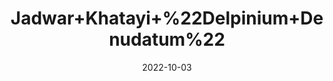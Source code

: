 ---
title: 'Jadwar+Khatayi+%22Delpinium+Denudatum%22'
date: '2022-10-03' 
metatag: '' 
inventory: '0' 
draft: false 
# meta description 
shortDescripton: 'Medical+properties+include%ef%bf%bdantitoxic%2c+appetite+stimulant%2c+cardiac+and+digestive+stimulant.+Internally%2c+jadwar+is+used+for+jaundice%2c+cough%2c+asthma%2c+dysmenorrhea%2c+kidney+stones%2c+and+the+common+cold.'
description: 'Herb'
longdescription: ''
featured: True
# product Price
price: '100.0'
# Product Short Description
shortDescription: 'Medical+properties+include%ef%bf%bdantitoxic%2c+appetite+stimulant%2c+cardiac+and+digestive+stimulant.+Internally%2c+jadwar+is+used+for+jaundice%2c+cough%2c+asthma%2c+dysmenorrhea%2c+kidney+stones%2c+and+the+common+cold.'
productID: '93493F75-EE23-ED11-9968-005056B3A416'
type: 'products'
category: 'Herb' 
thumnailproduct: 'https://eraconnect.blob.core.windows.net/product-images/aminsaddiquidawakhana/93493F75-EE23-ED11-9968-005056B3A416.webp' 
images:
  - image: 'https://eraconnect.blob.core.windows.net/product-images/aminsaddiquidawakhana/93493F75-EE23-ED11-9968-005056B3A416.webp'  
Variants:
---